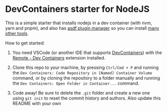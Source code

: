 # DevContainers starter for NodeJS

This is a simple starter that installs nodejs in a dev container (with nvm, yarn and pnpm), and also has [asdf plugin manager](https://asdf-vm.com) so you can install [many other tools](https://github.com/asdf-vm/asdf-plugins).

How to get started:

1. You need VSCode \(or another IDE that supports [DevContainers](https://containers.dev)\) with the [Remote - Dev Containers](https://marketplace.visualstudio.com/items?itemName=ms-vscode-remote.remote-containers) extension installed.

2. Clone this repo to your machine, by pressing `Ctrl/Cmd + P` and running the `Dev Containers: Code Repository in [Named] Container Volume` command, or by cloning the repository to a folder manually and running the `Dev Containers: Open Folder in Container...` command.

3. Code away! Be sure to delete the `.git` folder and create a new one using `git init` to reset the commit history and authors. Also update this README with your own
